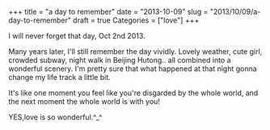 +++
title = "a day to remember"
date = "2013-10-09"
slug = "2013/10/09/a-day-to-remember"
draft = true
Categories = ["love"]
+++

I will never forget that day, Oct 2nd 2013.

Many years later, I'll still remember the day vividly. Lovely weather, cute girl, crowded subway, night walk in Beijing Hutong.. all combined into a wonderful scenery. I'm pretty sure that what happened at that night gonna change my life track a little bit.

It's like one moment you feel like you're disgarded by the whole world, and the next moment the whole world is with you!

YES,love is so wonderful.^_^
